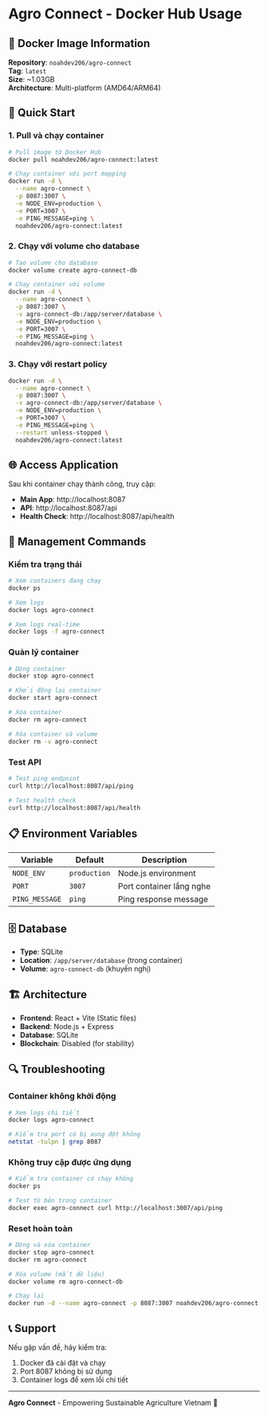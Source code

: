 # Agro Connect - Docker Hub Usage

## 🐳 Docker Image Information

**Repository**: `noahdev206/agro-connect`  
**Tag**: `latest`  
**Size**: ~1.03GB  
**Architecture**: Multi-platform (AMD64/ARM64)

## 🚀 Quick Start

### 1. Pull và chạy container

```bash
# Pull image từ Docker Hub
docker pull noahdev206/agro-connect:latest

# Chạy container với port mapping
docker run -d \
  --name agro-connect \
  -p 8087:3007 \
  -e NODE_ENV=production \
  -e PORT=3007 \
  -e PING_MESSAGE=ping \
  noahdev206/agro-connect:latest
```

### 2. Chạy với volume cho database

```bash
# Tạo volume cho database
docker volume create agro-connect-db

# Chạy container với volume
docker run -d \
  --name agro-connect \
  -p 8087:3007 \
  -v agro-connect-db:/app/server/database \
  -e NODE_ENV=production \
  -e PORT=3007 \
  -e PING_MESSAGE=ping \
  noahdev206/agro-connect:latest
```

### 3. Chạy với restart policy

```bash
docker run -d \
  --name agro-connect \
  -p 8087:3007 \
  -v agro-connect-db:/app/server/database \
  -e NODE_ENV=production \
  -e PORT=3007 \
  -e PING_MESSAGE=ping \
  --restart unless-stopped \
  noahdev206/agro-connect:latest
```

## 🌐 Access Application

Sau khi container chạy thành công, truy cập:

- **Main App**: http://localhost:8087
- **API**: http://localhost:8087/api
- **Health Check**: http://localhost:8087/api/health

## 🔧 Management Commands

### Kiểm tra trạng thái
```bash
# Xem containers đang chạy
docker ps

# Xem logs
docker logs agro-connect

# Xem logs real-time
docker logs -f agro-connect
```

### Quản lý container
```bash
# Dừng container
docker stop agro-connect

# Khởi động lại container
docker start agro-connect

# Xóa container
docker rm agro-connect

# Xóa container và volume
docker rm -v agro-connect
```

### Test API
```bash
# Test ping endpoint
curl http://localhost:8087/api/ping

# Test health check
curl http://localhost:8087/api/health
```

## 📋 Environment Variables

| Variable | Default | Description |
|----------|---------|-------------|
| `NODE_ENV` | `production` | Node.js environment |
| `PORT` | `3007` | Port container lắng nghe |
| `PING_MESSAGE` | `ping` | Ping response message |

## 🗄️ Database

- **Type**: SQLite
- **Location**: `/app/server/database` (trong container)
- **Volume**: `agro-connect-db` (khuyến nghị)

## 🏗️ Architecture

- **Frontend**: React + Vite (Static files)
- **Backend**: Node.js + Express
- **Database**: SQLite
- **Blockchain**: Disabled (for stability)

## 🔍 Troubleshooting

### Container không khởi động
```bash
# Xem logs chi tiết
docker logs agro-connect

# Kiểm tra port có bị xung đột không
netstat -tulpn | grep 8087
```

### Không truy cập được ứng dụng
```bash
# Kiểm tra container có chạy không
docker ps

# Test từ bên trong container
docker exec agro-connect curl http://localhost:3007/api/ping
```

### Reset hoàn toàn
```bash
# Dừng và xóa container
docker stop agro-connect
docker rm agro-connect

# Xóa volume (mất dữ liệu)
docker volume rm agro-connect-db

# Chạy lại
docker run -d --name agro-connect -p 8087:3007 noahdev206/agro-connect:latest
```

## 📞 Support

Nếu gặp vấn đề, hãy kiểm tra:
1. Docker đã cài đặt và chạy
2. Port 8087 không bị sử dụng
3. Container logs để xem lỗi chi tiết

---

**Agro Connect** - Empowering Sustainable Agriculture Vietnam 🌱

